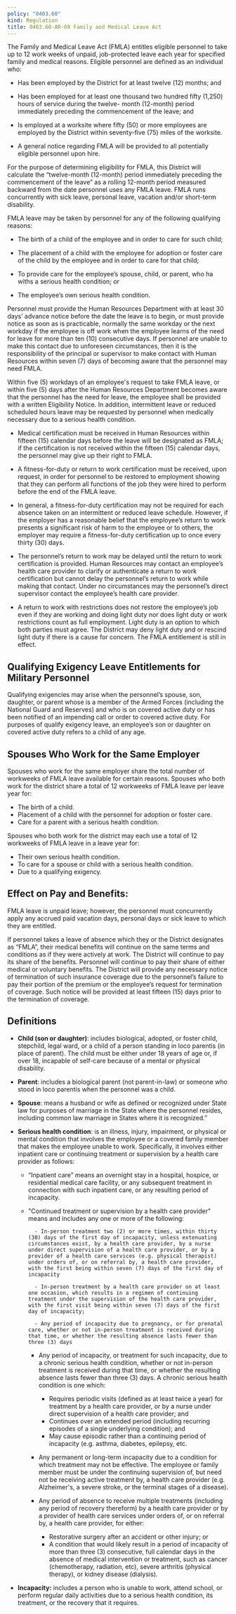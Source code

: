 ```yaml
---
policy: "0403.60"
kind: Regulation
title: 0403.60-AR-09 Family and Medical Leave Act
---
```


The Family and Medical Leave Act (FMLA) entitles eligible personnel to take up to 12 work weeks of unpaid, job-protected leave each year for specified family and medical reasons. Eligible personnel are defined as an individual who:

- Has been employed by the District for at least twelve (12) months; and

- Has been employed for at least one thousand two hundred fifty (1,250) hours of service during the twelve- month (12-month) period immediately preceding the commencement of the leave; and

- Is employed at a worksite where fifty (50) or more employees are employed by the District within seventy-five (75) miles of the worksite.

- A general notice regarding FMLA will be provided to all potentially eligible personnel upon hire.

For the purpose of determining eligibility for FMLA, this District will calculate the “twelve-month (12-month) period immediately preceding the commencement of the leave” as a rolling 12-month period measured backward from the date personnel uses any FMLA leave. FMLA runs concurrently with sick leave, personal leave, vacation and/or short-term disability.

FMLA leave may be taken by personnel for any of the following qualifying reasons:

- The birth of a child of the employee and in order to care for such child;

- The placement of a child with the employee for adoption or foster care of the child by the employee and in order to care for that child; 

- To provide care for the employee’s spouse, child, or parent, who ha withs a serious health condition; or 

- The employee’s own serious health condition.

Personnel must provide the Human Resources Department with at least 30 days’ advance notice before the date the leave is to begin, or must provide notice as soon as is practicable, normally the same workday or the next workday if the employee is off work when the employee learns of the need for leave for more than ten (10) consecutive days. If personnel are unable to make this contact due to unforeseen circumstances, then it is the responsibility of the principal or supervisor to make contact with Human Resources within seven (7) days of becoming aware that the personnel may need FMLA.

Within five (5) workdays of an employee's request to take FMLA leave, or within five (5) days after the Human Resources Department becomes aware that the personnel  has the need for leave, the employee shall be provided with a written Eligibility Notice. In addition, intermittent leave or reduced scheduled hours leave may be requested by personnel when medically necessary due to a serious health condition.

- Medical certification must be received in Human Resources within fifteen (15) calendar days before the leave will be designated as FMLA; if the certification is not received within the fifteen (15) calendar days, the personnel may give up their right to FMLA.

- A fitness-for-duty or return to work certification must be received, upon request, in order for personnel to be restored to employment showing that they can perform all functions of the job they were hired to perform before the end of the FMLA leave.

- In general, a fitness-for-duty certification may not be required for each absence taken on an intermittent or reduced leave schedule. However, if the employer has a reasonable belief that the employee’s return to work presents a significant risk of harm to the employee or to others, the employer may require a fitness-for-duty certification up to once every thirty (30) days.

- The personnel’s return to work may be delayed until the return to work certification is provided. Human Resources may contact an employee’s health care provider to clarify or authenticate a return to work certification but cannot delay the personnel’s return to work while making that contact. Under no circumstances may the personnel’s direct supervisor contact the employee’s health care provider.

- A return to work with restrictions does not restore the employee’s job even if they are working and doing light duty nor does light duty or work restrictions count as full employment. Light duty is an option to which both parties must agree. The District may deny light duty and or rescind light duty if there is a cause for concern. The FMLA entitlement is still in effect.

## Qualifying Exigency Leave Entitlements for Military Personnel

Qualifying exigencies may arise when the personnel’s spouse, son, daughter, or parent whose is a member of the Armed Forces (including the National Guard and Reserves) and who is on covered active duty or has been notified of an impending call or order to covered active duty. For purposes of qualify exigency leave, an employee’s son or daughter on covered active duty refers to a child of any age. 

## Spouses Who Work for the Same Employer

Spouses who work for the same employer share the total number of workweeks of FMLA leave available for certain reasons. Spouses who both work for the district share a total of 12 workweeks of FMLA leave per leave year for:

- The birth of a child.
- Placement of a child with the personnel for adoption or foster care.
- Care for a parent with a serious health condition.

Spouses who both work for the district may each use a total of 12 workweeks of FMLA leave in a leave year for:

- Their own serious health condition.
- To care for a spouse or child with a serious health condition.
- Due to a qualifying exigency.

## Effect on Pay and Benefits:

FMLA leave is unpaid leave; however, the personnel must concurrently apply any accrued paid vacation days, personal days or sick leave to which they are entitled. 

If personnel takes a leave of absence which they or the District designates as “FMLA”, their medical benefits will continue on the same terms and conditions as if they were actively at work. The District will continue to pay its share of the benefits. Personnel will continue to pay their share of either medical or voluntary benefits. The District will provide any necessary notice of termination of such insurance coverage due to the personnel’s failure to pay their portion of the premium or the employee’s request for termination of coverage. Such notice will be provided at least fifteen (15) days prior to the termination of coverage.


## Definitions

- **Child (son or daughter)**: includes biological, adopted, or foster child, stepchild, legal ward, or a child of a person standing in loco parentis (in place of parent). The child must be either under 18 years of age or, if over 18, incapable of self-care because of a mental or physical disability.

- **Parent**: includes a biological parent (not parent-in-law) or someone who stood in loco parentis when the personnel was a child.

- **Spouse**: means a husband or wife as defined or recognized under State law for purposes of marriage in the State where the personnel resides, including common law marriage in States where it is recognized.”

- **Serious health condition**: is an illness, injury, impairment, or physical or mental condition that involves the employee or a covered family member that makes the employee unable to work. Specifically, it involves either inpatient care or continuing treatment or supervision by a health care provider as follows:
	- “Inpatient care” means an overnight stay in a hospital, hospice, or residential medical care facility, or any subsequent treatment in connection with such inpatient care, or any resulting period of incapacity. 

	- "Continued treatment or supervision by a health care provider" means and includes any one or more of the following:

    		- In-person treatment two (2) or more times, within thirty (30) days of the first day of incapacity, unless extenuating circumstances exist, by a health care provider, by a nurse under direct supervision of a health care provider, or by a provider of a health care services (e.g. physical therapist) under orders of, or on referral by, a health care provider, with the first being within seven (7) days of the first day of incapacity

    		- In-person treatment by a health care provider on at least one occasion, which results in a regimen of continuing treatment under the supervision of the health care provider, with the first visit being within seven (7) days of the first day of incapacity;

    		- Any period of incapacity due to pregnancy, or for prenatal care, whether or not in-person treatment is received during that time, or whether the resulting absence lasts fewer than three (3) days

   		 - Any period of incapacity, or treatment for such incapacity, due to a chronic serious health condition, whether or not in-person treatment is received during that time, or whether the resulting absence lasts fewer than three (3) days. A chronic serious health condition is one which: 
			- Requires periodic visits (defined as at least twice a year) for treatment by a health care provider, or by a nurse under direct supervision of a health care provider; and 
			- Continues over an extended period (including recurring episodes of a single underlying condition); and 
			- May cause episodic rather than a continuing period of incapacity (e.g. asthma, diabetes, epilepsy, etc.

   		 - Any permanent or long-term incapacity due to a condition for which treatment may not be effective. The employee or family member must be under the continuing supervision of, but need not be receiving active treatment by, a health care provider (e.g. Alzheimer's, a severe stroke, or the terminal stages of a disease).
		- Any period of absence to receive multiple treatments (including any period of recovery thereform) by a health care provider or by a provider of health care services under orders of, or on referral by, a health care provider, for either: 
			- Restorative surgery after an accident or other injury; or 
			- A condition that would likely result in a period of incapacity of more than three (3) consecutive, full calendar days in the absence of medical intervention or treatment, such as cancer (chemotherapy, radiation, etc), severe arthritis (physical therapy), or kidney disease (dialysis). 
- **Incapacity:** includes a person who is unable to work, attend school, or perform regular daily activities due to a serious health condition, its treatment, or the recovery that it requires. 
